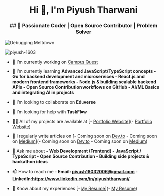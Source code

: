<h1 align="center">Hi 👋, I'm Piyush Tharwani</h1>
<h3 align="center">## 🚀 Passionate Coder | Open Source Contributor | Problem Solver</h3>

![Debugging Meltdown](https://i.pinimg.com/originals/f9/b8/8d/f9b88deeae101d6a8572063bb63c286e.gif)
<p align="left"> <img src="https://komarev.com/ghpvc/?username=piyush-1603&label=Profile%20views&color=0e75b6&style=flat" alt="piyush-1603" /> </p>

- 🔭 I’m currently working on [Campus Quest](https://rishihood-campus-quest.vercel.app/)

- 🌱 I’m currently learning **Advanced 
**JavaScript/TypeScript** concepts - 
**Go** for backend development and microservices - **React.js** and modern frontend frameworks - **Node.js** & building scalable backend APIs - **Open Source Contribution** workflows on GitHub - **AI/ML Basics** and integrating AI in projects**

- 👯 I’m looking to collaborate on **Eduverse**

- 🤝 I’m looking for help with **TaskFlow**

- 👨‍💻 All of my projects are available at [- [Portfolio Website](https://piyushportfolio.com)](- [Portfolio Website](https://piyushportfolio.com))

- 📝 I regularly write articles on [- Coming soon on [Dev.to](https://dev.to/) - Coming soon on [Medium](https://medium.com/)](- Coming soon on [Dev.to](https://dev.to/) - Coming soon on [Medium](https://medium.com/))

- 💬 Ask me about **- Web Development (Frontend) - JavaScript / TypeScript - Open Source Contribution - Building side projects & hackathon ideas**

- 📫 How to reach me **- Email: piyush16032006@gmail.com - LinkedIn:https://www.linkedin.com/in/piyushtharwani/**

- 📄 Know about my experiences [- [My Resume](https://piyush-resume.com)](- [My Resume](https://piyush-resume.com))
